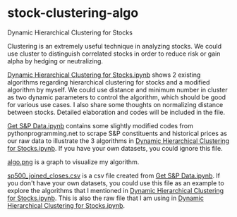 # stock-clustering-algo
Dynamic Hierarchical Clustering for Stocks

Clustering is an extremely useful technique in analyzing stocks. We could use cluster to distinguish correlated stocks in order to reduce risk or gain alpha by hedging or neutralizing.

<a href="https://github.com/kymanj/stock-clustering-algo/blob/master/Dynamic%20Hierarchical%20Clustering%20for%20Stocks.ipynb">Dynamic Hierarchical Clustering for Stocks.ipynb</a> shows 2 existing algorithms regarding hierarchical clustering for stocks and a modified algorithm by myself. We could use distance and minimum number in cluster as two dynamic parameters to control the algorithm, which should be good for various use cases. I also share some thoughts on normalizing distance between stocks. Detailed elaboration and codes will be included in the file. 

<a href="https://github.com/kymanj/stock-clustering-algo/blob/master/Get%20S%26P%20Data.ipynb">Get S&P Data.ipynb</a> contains some slightly modified codes from pythonprogramming.net to scrape S&P constituents and historical prices as our raw data to illustrate the 3 algorithms in <a href="https://github.com/kymanj/stock-clustering-algo/blob/master/Dynamic%20Hierarchical%20Clustering%20for%20Stocks.ipynb">Dynamic Hierarchical Clustering for Stocks.ipynb</a>. If you have your own datasets, you could ignore this file.

<a href="https://github.com/kymanj/stock-clustering-algo/blob/master/algo.png">algo.png</a> is a graph to visualize my algorithm. 

<a href="https://github.com/kymanj/stock-clustering-algo/blob/master/sp500_joined_closes.csv">sp500_joined_closes.csv</a> is a csv file created from <a href="https://github.com/kymanj/stock-clustering-algo/blob/master/Get%20S%26P%20Data.ipynb">Get S&P Data.ipynb</a>. If you don't have your own datasets, you could use this file as an example to explore the algorithms that I mentioned in <a href="https://github.com/kymanj/stock-clustering-algo/blob/master/Dynamic%20Hierarchical%20Clustering%20for%20Stocks.ipynb">Dynamic Hierarchical Clustering for Stocks.ipynb</a>. This is also the raw file that I am using in <a href="https://github.com/kymanj/stock-clustering-algo/blob/master/Dynamic%20Hierarchical%20Clustering%20for%20Stocks.ipynb">Dynamic Hierarchical Clustering for Stocks.ipynb</a>.
